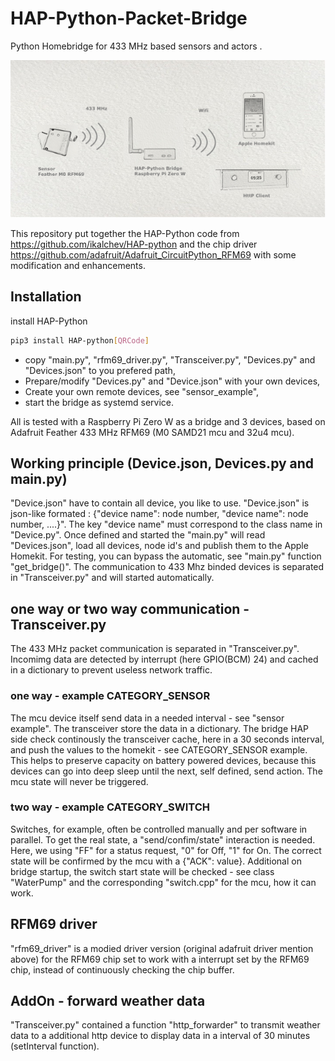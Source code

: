 # HAP-Python-Packet-Bridge

Python Homebridge for 433 MHz based sensors and actors .

![Image of hardware](Image1.png)

This repository put together the HAP-Python code from <https://github.com/ikalchev/HAP-python> and the chip driver  <https://github.com/adafruit/Adafruit_CircuitPython_RFM69> with some modification and enhancements.

## Installation

install HAP-Python

```bash
pip3 install HAP-python[QRCode]
```

* copy "main.py", "rfm69_driver.py", "Transceiver.py", "Devices.py" and "Devices.json" to you prefered path,
* Prepare/modify "Devices.py" and "Device.json" with your own devices,
* Create your own remote devices, see "sensor_example",
* start the bridge as systemd service.

All is tested with a Raspberry Pi Zero W as a bridge and 3 devices, based on Adafruit Feather 433 MHz RFM69 (M0 SAMD21 mcu and 32u4 mcu).

## Working principle (Device.json, Devices.py and main.py)

"Device.json" have to contain all device, you like to use. "Device.json" is json-like formated : {"device name": node number, "device name": node number, ....}". The key "device name" must correspond to the class name in "Device.py". Once defined and started the "main.py" will read "Devices.json", load all devices, node id's and publish them to the Apple Homekit. For testing, you can bypass the automatic, see "main.py" function "get_bridge()". The communication to 433 Mhz binded devices is separated in "Transceiver.py" and will started automatically.

## one way or two way communication - Transceiver.py

The 433 MHz packet communication is separated in "Transceiver.py". Incomimg data are detected by interrupt (here GPIO(BCM) 24) and cached in a dictionary to prevent useless network traffic.

### one way - example CATEGORY_SENSOR

The mcu device itself send data in a needed interval - see "sensor example". The transceiver store the data in a dictionary. The bridge HAP side check continously the transceiver cache, here in a 30 seconds interval, and push the values to the homekit - see CATEGORY_SENSOR example. This helps to preserve capacity on battery powered devices, because this devices can go into deep sleep until the next, self defined, send action. The mcu state will never be triggered.

### two way - example CATEGORY_SWITCH

Switches, for example, often be controlled manually and per software in parallel. To get the real state, a "send/confim/state" interaction is needed. Here, we using "FF" for a status request, "0" for Off, "1" for On. The correct state will be confirmed by the mcu with a {"ACK": value}. Additional on bridge startup, the switch start state will be checked - see class "WaterPump" and the corresponding "switch.cpp" for the mcu, how it can work.

## RFM69 driver

"rfm69_driver" is a modied driver version (original adafruit driver mention above) for the RFM69 chip set to work with a interrupt set by the RFM69 chip, instead of continuously checking the chip buffer.

## AddOn - forward weather data

"Transceiver.py" contained a function "http_forwarder" to transmit weather data to a additional http device to display data in a interval of 30 minutes (setInterval function).
